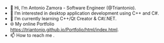 - 👋 Hi, I’m Antonio Zamora - Software Engineer (@Triantonio).
- 👀 I’m interested in desktop application development using C++ and C#.
- 🌱 I’m currently learning C++/Qt Creator & C#/.NET.
- 🌐 My online Portfolio https://triantonio.github.io/Portfolio/html/index.html.
- 📫 How to reach me <!--zamorasaizantonio@gmail.com add private mail -->.
<!-- - 💞️ I’m looking to collaborate on ... -->

<!---
Triantonio/Triantonio is a ✨ special ✨ repository because its `README.md` (this file) appears on your GitHub profile.
You can click the Preview link to take a look at your changes.
--->
